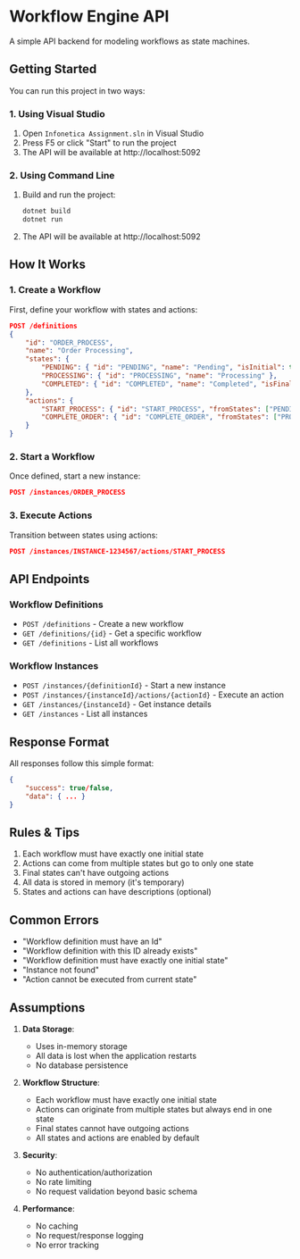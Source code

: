 # Workflow Engine API

A simple API backend for modeling workflows as state machines.

## Getting Started

You can run this project in two ways:

### 1. Using Visual Studio
1. Open `Infonetica Assignment.sln` in Visual Studio
2. Press F5 or click "Start" to run the project
3. The API will be available at http://localhost:5092

### 2. Using Command Line
1. Build and run the project:
   ```bash
   dotnet build
   dotnet run
   ```
2. The API will be available at http://localhost:5092

## How It Works

### 1. Create a Workflow
First, define your workflow with states and actions:

```json
POST /definitions
{
    "id": "ORDER_PROCESS",
    "name": "Order Processing",
    "states": {
        "PENDING": { "id": "PENDING", "name": "Pending", "isInitial": true },
        "PROCESSING": { "id": "PROCESSING", "name": "Processing" },
        "COMPLETED": { "id": "COMPLETED", "name": "Completed", "isFinal": true }
    },
    "actions": {
        "START_PROCESS": { "id": "START_PROCESS", "fromStates": ["PENDING"], "toState": "PROCESSING" },
        "COMPLETE_ORDER": { "id": "COMPLETE_ORDER", "fromStates": ["PROCESSING"], "toState": "COMPLETED" }
    }
}
```

### 2. Start a Workflow
Once defined, start a new instance:

```json
POST /instances/ORDER_PROCESS
```

### 3. Execute Actions
Transition between states using actions:

```json
POST /instances/INSTANCE-1234567/actions/START_PROCESS
```

## API Endpoints

### Workflow Definitions
- `POST /definitions` - Create a new workflow
- `GET /definitions/{id}` - Get a specific workflow
- `GET /definitions` - List all workflows

### Workflow Instances
- `POST /instances/{definitionId}` - Start a new instance
- `POST /instances/{instanceId}/actions/{actionId}` - Execute an action
- `GET /instances/{instanceId}` - Get instance details
- `GET /instances` - List all instances

## Response Format

All responses follow this simple format:

```json
{
    "success": true/false,
    "data": { ... }
}
```

## Rules & Tips

1. Each workflow must have exactly one initial state
2. Actions can come from multiple states but go to only one state
3. Final states can't have outgoing actions
4. All data is stored in memory (it's temporary)
5. States and actions can have descriptions (optional)

## Common Errors

- "Workflow definition must have an Id"
- "Workflow definition with this ID already exists"
- "Workflow definition must have exactly one initial state"
- "Instance not found"
- "Action cannot be executed from current state"

## Assumptions

1. **Data Storage**:
   - Uses in-memory storage
   - All data is lost when the application restarts
   - No database persistence

2. **Workflow Structure**:
   - Each workflow must have exactly one initial state
   - Actions can originate from multiple states but always end in one state
   - Final states cannot have outgoing actions
   - All states and actions are enabled by default

3. **Security**:
   - No authentication/authorization
   - No rate limiting
   - No request validation beyond basic schema

4. **Performance**:
   - No caching
   - No request/response logging
   - No error tracking
